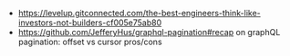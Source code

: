- https://levelup.gitconnected.com/the-best-engineers-think-like-investors-not-builders-cf005e75ab80
- https://github.com/JefferyHus/graphql-pagination#recap on graphQL pagination: offset vs cursor pros/cons